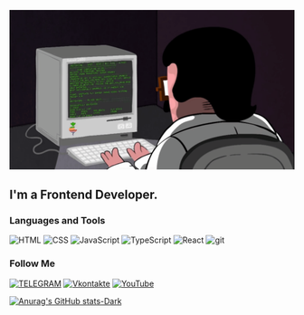 ![Header](https://github.com/megatron220/megatron220/blob/main/assets/gif.gif)

## I'm a Frontend Developer.

### Languages and Tools
![HTML]( https://img.shields.io/badge/-HTML-000000?style=for-the-badge&logo=html5&logoColor=)
![CSS]( https://img.shields.io/badge/-CSS-000000?style=for-the-badge&logo=CSS&logoColor=42AAFF)
![JavaScript]( https://img.shields.io/badge/-JavaScript-000000?style=for-the-badge&logo=javascript&logoColor=ffff00)
![TypeScript]( https://img.shields.io/badge/-TypeScript-000000?style=for-the-badge&logo=typescript&logoColor=#0000FF)
![React]( https://img.shields.io/badge/-React-000000?style=for-the-badge&logo=react&logoColor=#0095B6)
![git]( https://img.shields.io/badge/-git-000000?style=for-the-badge&logo=git&logoColor=ffa500)

### Follow Me
[![TELEGRAM]( https://img.shields.io/badge/-TELEGRAM-000000?style=for-the-badge&logo=telegram&logoColor=)](https://t.me/megatron220)
[![Vkontakte]( https://img.shields.io/badge/-Vkontakte-000000?style=for-the-badge&logo=VK&logoColor=42AAFF)](https://vk.com/megatron220)
[![YouTube]( https://img.shields.io/badge/-youtube-000000?style=for-the-badge&logo=youtube&logoColor=ff0000)](https://www.youtube.com/@DJIGA666)



[![Anurag's GitHub stats-Dark](https://github-readme-stats.vercel.app/api?username=megatron220&show_icons=true&theme=dark#gh-dark-mode-only)](https://github.com/anuraghazra/github-readme-stats#gh-dark-mode-only)

